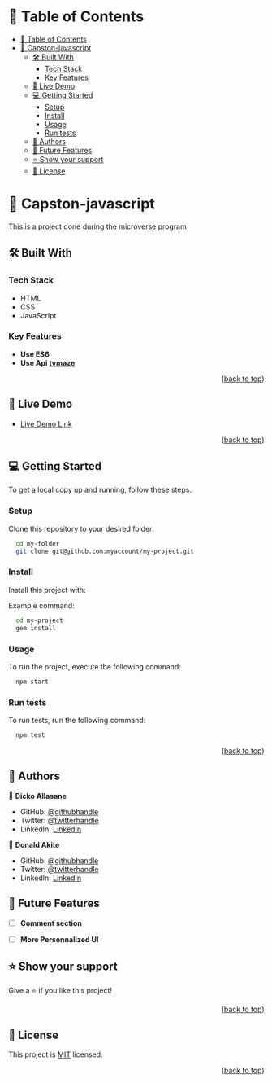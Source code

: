 <a name="readme-top"></a>

# 📗 Table of Contents
- [📗 Table of Contents](#-table-of-contents)
- [📖 Capston-javascript ](#-capston-javascript-)
  - [🛠 Built With ](#-built-with-)
    - [Tech Stack ](#tech-stack-)
    - [Key Features ](#key-features-)
  - [🚀 Live Demo ](#-live-demo-)
  - [💻 Getting Started ](#-getting-started-)
    - [Setup](#setup)
    - [Install](#install)
    - [Usage](#usage)
    - [Run tests](#run-tests)
  - [👥 Authors ](#-authors-)
  - [🔭 Future Features ](#-future-features-)
  - [⭐️ Show your support ](#️-show-your-support-)
  - [📝 License ](#-license-)

# 📖 Capston-javascript <a name="about-project"></a>
This is a project done during the microverse program


## 🛠 Built With <a name="built-with"></a>

### Tech Stack <a name="tech-stack"></a>
- HTML
- CSS
- JavaScript

### Key Features <a name="key-features"></a>

- **Use ES6**
- **Use Api [tvmaze](https://www.tvmaze.com/api)**

<p align="right">(<a href="#readme-top">back to top</a>)</p>

## 🚀 Live Demo <a name="live-demo"></a>

- [Live Demo Link](https://yourdeployedapplicationlink.com)

<p align="right">(<a href="#readme-top">back to top</a>)</p>

## 💻 Getting Started <a name="getting-started"></a>
To get a local copy up and running, follow these steps.

### Setup

Clone this repository to your desired folder:

```sh
  cd my-folder
  git clone git@github.com:myaccount/my-project.git
```

### Install

Install this project with:

Example command:

```sh
  cd my-project
  gem install
```

### Usage

To run the project, execute the following command:

```sh
  npm start
```

### Run tests

To run tests, run the following command:
```sh
  npm test
```

<p align="right">(<a href="#readme-top">back to top</a>)</p>

## 👥 Authors <a name="authors"></a>

👤 **Dicko Allasane**

- GitHub: [@githubhandle](https://github.com/Trast00)
- Twitter: [@twitterhandle](https://twitter.com/AllassaneDicko0/)
- LinkedIn: [LinkedIn](https://www.linkedin.com/in/allassane-dicko-744aaa224)

👤 **Donald Akite**

- GitHub: [@githubhandle](https://github.com/quavo19)
- Twitter: [@twitterhandle](https://twitter.com/DonaldAkite)
- LinkedIn: [LinkedIn](https://www.linkedin.com/in/donald-akite-299a31222/)


## 🔭 Future Features <a name="future-features"></a>

- [ ] **Comment section**
- [ ] **More Personnalized UI**


## ⭐️ Show your support <a name="support"></a>

Give a ⭐️ if you like this project!

<p align="right">(<a href="#readme-top">back to top</a>)</p>


## 📝 License <a name="license"></a>

This project is [MIT](./LICENSE) licensed.

<p align="right">(<a href="#readme-top">back to top</a>)</p>
